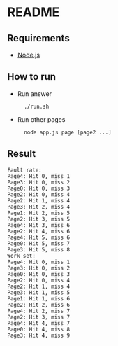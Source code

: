 # README

## Requirements

* [Node.js](http://nodejs.org)

## How to run

* Run answer
    
        ./run.sh
        
* Run other pages

        node app.js page [page2 ...]

## Result

    Fault rate:
    Page4: Hit 0, miss 1
    Page3: Hit 0, miss 2
    Page0: Hit 0, miss 3
    Page2: Hit 0, miss 4
    Page2: Hit 1, miss 4
    Page3: Hit 2, miss 4
    Page1: Hit 2, miss 5
    Page2: Hit 3, miss 5
    Page4: Hit 3, miss 6
    Page2: Hit 4, miss 6
    Page4: Hit 5, miss 6
    Page0: Hit 5, miss 7
    Page3: Hit 5, miss 8
    Work set:
    Page4: Hit 0, miss 1
    Page3: Hit 0, miss 2
    Page0: Hit 0, miss 3
    Page2: Hit 0, miss 4
    Page2: Hit 1, miss 4
    Page3: Hit 1, miss 5
    Page1: Hit 1, miss 6
    Page2: Hit 2, miss 6
    Page4: Hit 2, miss 7
    Page2: Hit 3, miss 7
    Page4: Hit 4, miss 7
    Page0: Hit 4, miss 8
    Page3: Hit 4, miss 9